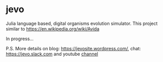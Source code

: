 # jevo
Julia language based, digital organisms evolution simulator. This project similar to https://en.wikipedia.org/wiki/Avida

In progress...

P.S. More details on blog: https://jevosite.wordpress.com/, chat: https://jevo.slack.com and youtube [channel](https://www.youtube.com/playlist?list=PL1NiKjXMaBimPuybPIXkVuO1MYy53XcdW)